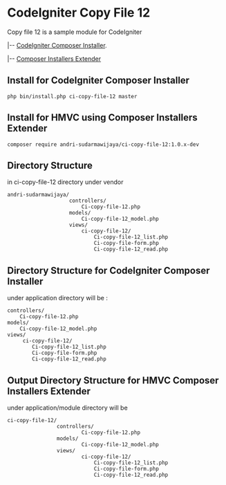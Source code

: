 # CodeIgniter Copy File 12
Copy file 12 is a sample module for CodeIgniter

|-- [CodeIgniter Composer Installer](https://github.com/kenjis/codeigniter-composer-installer).

|-- [Composer Installers Extender](https://github.com/oomphinc/composer-installers-extender)

## Install for CodeIgniter Composer Installer
```
php bin/install.php ci-copy-file-12 master
```
## Install for HMVC using Composer Installers Extender
```
composer require andri-sudarmawijaya/ci-copy-file-12:1.0.x-dev
```

## Directory Structure
in ci-copy-file-12 directory under vendor

```
andri-sudarmawijaya/
                    controllers/
                        Ci-copy-file-12.php
                    models/
                        Ci-copy-file-12_model.php
                    views/
                        ci-copy-file-12/
                            Ci-copy-file-12_list.php
                            Ci-copy-file-form.php
                            Ci-copy-file-12_read.php

```

## Directory Structure for CodeIgniter Composer Installer

under application directory will be :
```
controllers/
    Ci-copy-file-12.php
models/
    Ci-copy-file-12_model.php
views/
     ci-copy-file-12/
        Ci-copy-file-12_list.php
        Ci-copy-file-form.php
        Ci-copy-file-12_read.php

```

## Output Directory Structure for HMVC Composer Installers Extender

under application/module directory will be

```
ci-copy-file-12/
                controllers/
                        Ci-copy-file-12.php
                models/
                        Ci-copy-file-12_model.php
                views/
                        ci-copy-file-12/
                            Ci-copy-file-12_list.php
                            Ci-copy-file-form.php
                            Ci-copy-file-12_read.php
```


